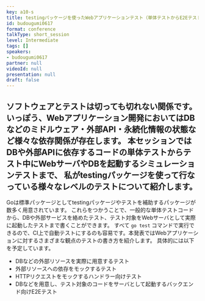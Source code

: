 ```yaml
---
key: a10-s
title: testingパッケージを使ったWebアプリケーションテスト（単体テストからE2Eテストまで）
id: budougumi0617
format: conference
talkType: short_session
level: Intermediate
tags: []
speakers:
- budougumi0617
partner: null
videoId: null
presentation: null
draft: false
---
```

ソフトウェアとテストは切っても切れない関係です。
いっぽう、Webアプリケーション開発においてはDBなどのミドルウェア・外部API・永続化情報の状態など様々な依存関係が存在します。
本セッションではDBや外部APIに依存するコードの単体テストからテスト中にWebサーバやDBを起動するシミュレーションテストまで、
私がtestingパッケージを使って行なっている様々なレベルのテストについて紹介します。
---
Goは標準パッケージとしてtestingパッケージやテストを補助するパッケージが数多く用意されています。
これらをつかうことで、一般的な単体テストコードから、DBや外部サービスを絡めたテスト、テスト対象をWebサーバとして実際に起動したテストまで書くことができます。
すべて `go test` コマンドで実行できるので、CI上で自動テストにするのも容易です。本発表ではWebアプリケーションに対するさまざまな観点のテストの書き方を紹介します。
具体的には以下を予定しています。

- DBなどの外部リソースを実際に用意するテスト
- 外部リソースへの依存をモックするテスト
- HTTPリクエストをモックするハンドラー向けテスト
- DBなどを用意し、テスト対象のコードをサーバとして起動するバックエンド向けE2Eテスト